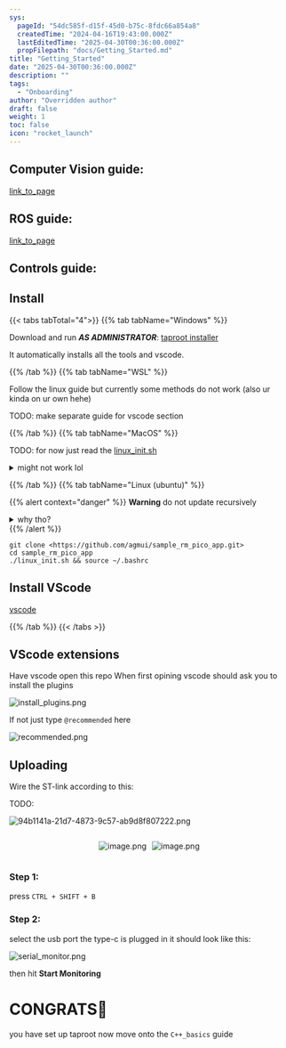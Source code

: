 ```yaml
---
sys:
  pageId: "54dc585f-d15f-45d0-b75c-8fdc66a854a8"
  createdTime: "2024-04-16T19:43:00.000Z"
  lastEditedTime: "2025-04-30T00:36:00.000Z"
  propFilepath: "docs/Getting_Started.md"
title: "Getting_Started"
date: "2025-04-30T00:36:00.000Z"
description: ""
tags:
  - "Onboarding"
author: "Overridden author"
draft: false
weight: 1
toc: false
icon: "rocket_launch"
---
```


## Computer Vision guide:

[link_to_page](86d45bc0-388b-4d26-8848-44f255f73d0e)

## ROS guide:

[link_to_page](3c76c1de-ec8f-46d6-8b0a-294005edc2d5)

## Controls guide:

## Install

{{< tabs tabTotal="4">}}
{{% tab tabName="Windows" %}}

Download and run _**AS ADMINISTRATOR**_: [taproot installer](https://github.com/Thornbots/TeachingFreshies/releases/tag/1.0)

It automatically installs all the tools and vscode.

{{% /tab %}}
{{% tab tabName="WSL" %}}

Follow the linux guide but currently some methods do not work (also ur kinda on ur own hehe)

TODO: make separate guide for vscode section

{{% /tab %}}
{{% tab tabName="MacOS" %}}

TODO: for now just read the [linux_init.sh](https://github.com/agmui/sample_rm_pico_app/blob/main/linux_init.sh)

<details>
<summary>might not work lol</summary>

`brew install libusb pkg-config`

Next install: [vscode](https://code.visualstudio.com/Download)

</details>

{{% /tab %}}
{{% tab tabName="Linux (ubuntu)" %}}

{{% alert context="danger" %}}
**Warning** do not update recursively
<details>
<summary>why tho?</summary>
There are some submodules that may go on for a while (like tinyusb) and I highly
recommend you don't need to get them.
If you want to see what submodules I update just look in `linux_init.sh`
</details>
{{% /alert %}}

```shell
git clone <https://github.com/agmui/sample_rm_pico_app.git>
cd sample_rm_pico_app
./linux_init.sh && source ~/.bashrc
```

## Install VScode

[vscode](https://code.visualstudio.com/Download)

{{% /tab %}}
{{< /tabs >}}

## VScode extensions

Have vscode open this repo
When first opining vscode should ask you to install the plugins

![install_plugins.png](https://prod-files-secure.s3.us-west-2.amazonaws.com/d518164a-d88e-44d1-a4ee-3adb3bd8bce0/89bd30f0-1825-4e77-867b-0a41ce370880/install_plugins.png?X-Amz-Algorithm=AWS4-HMAC-SHA256&X-Amz-Content-Sha256=UNSIGNED-PAYLOAD&X-Amz-Credential=ASIAZI2LB466UIME3MCA%2F20250624%2Fus-west-2%2Fs3%2Faws4_request&X-Amz-Date=20250624T091112Z&X-Amz-Expires=3600&X-Amz-Security-Token=IQoJb3JpZ2luX2VjEDAaCXVzLXdlc3QtMiJIMEYCIQCli41Z0z%2B5OBTVrDcIokO9NCLoBKxabB%2BoQCofioh11AIhAIfHDvD%2F1O30IzPcO1BEhytQuInQMaayMBfk6nBZkPcMKv8DCCkQABoMNjM3NDIzMTgzODA1IgzSc5RmIgdievFJ5Kcq3APzyryFAaGAWaeO0jwiF54w1Z1C%2FBo2YaJdv6jmy47heiDHojA3MOhLwMkbjyvn9udrTZV8rI10dvn4wl3N%2BfKdEGIEvpbsLUTVltHqe80CRZ9HVAyepaCvBKlMH9fLRTN5WeUXuMBdBK0rrNFh1iv2PkWTWOTlT09seOsdMZMsP7Wtx9u2LrTy7X%2BTj4diNjQAx5FR0Y6HQRBHF5kSTtaOSiinTU%2FwwViOLPxQvMFXm06gv3jDPXf7tl3dyFhqIDfaK%2FMN67dUGVUe4MvR2g8rvAi7vBX0qOvcYlWO%2BhekO9E29hpOg2QAyqCeu6b%2B2kOgIAopAu6L8gIozyUVGYEflN4JYuTlTjod1bFh7rdEa%2B3GzVAxSHvhV264jKoqGs4aecqqCoqFC87aA6MXatCT22BfQMXqyzNcBHH%2FV83GYSuEOi2vFZTdk1UCZF8Xmqa57aacpgSTqVbFrtISGVZ6gE3tzalF0Pa%2BdqxJW%2BPWR3rH%2BJYKKm4CTK36OH9xTlu6TU%2FFVNnkUBIdLx5tXwpzSG1rYZmEcvP9gYUQqiguNnhKr%2FScTbqCmDPzicTevsJxLY9wkUiFiESayEIZGY1%2BoJuRIdP0aElt726rkVOnWJ4G8u5gCRKDuVr%2B2jC9s%2BnCBjqkAcQiKnSSQITCrso0zKn16Kuc06H3GeAjubHCRX0geqaYf9oCqkpj38R4rbaDvdQRm4MAJN1sCucdkhnGynTeY2CQCMyLwsG7abIIv5iMfnI3q6AAKNedAh7fRuWgJobkyAKTTPJKe9Zw5osWdnSfRT8Zzndi2cAXpLWcWlPUo5Oye3T%2B7%2BuI%2BCaCgees%2F9xSNwykRvSXjpB01NhSR3hVhXwsdZ8t&X-Amz-Signature=caf565e8be45466c1a419f9e11541eb640533a88c7b53e4dd93faeb54a0cc736&X-Amz-SignedHeaders=host&x-amz-checksum-mode=ENABLED&x-id=GetObject)

If not just type `@recommended` here  

![recommended.png](https://prod-files-secure.s3.us-west-2.amazonaws.com/d518164a-d88e-44d1-a4ee-3adb3bd8bce0/61e661e9-5d85-4dfc-be0d-8d2097a5e793/recommended.png?X-Amz-Algorithm=AWS4-HMAC-SHA256&X-Amz-Content-Sha256=UNSIGNED-PAYLOAD&X-Amz-Credential=ASIAZI2LB466UIME3MCA%2F20250624%2Fus-west-2%2Fs3%2Faws4_request&X-Amz-Date=20250624T091112Z&X-Amz-Expires=3600&X-Amz-Security-Token=IQoJb3JpZ2luX2VjEDAaCXVzLXdlc3QtMiJIMEYCIQCli41Z0z%2B5OBTVrDcIokO9NCLoBKxabB%2BoQCofioh11AIhAIfHDvD%2F1O30IzPcO1BEhytQuInQMaayMBfk6nBZkPcMKv8DCCkQABoMNjM3NDIzMTgzODA1IgzSc5RmIgdievFJ5Kcq3APzyryFAaGAWaeO0jwiF54w1Z1C%2FBo2YaJdv6jmy47heiDHojA3MOhLwMkbjyvn9udrTZV8rI10dvn4wl3N%2BfKdEGIEvpbsLUTVltHqe80CRZ9HVAyepaCvBKlMH9fLRTN5WeUXuMBdBK0rrNFh1iv2PkWTWOTlT09seOsdMZMsP7Wtx9u2LrTy7X%2BTj4diNjQAx5FR0Y6HQRBHF5kSTtaOSiinTU%2FwwViOLPxQvMFXm06gv3jDPXf7tl3dyFhqIDfaK%2FMN67dUGVUe4MvR2g8rvAi7vBX0qOvcYlWO%2BhekO9E29hpOg2QAyqCeu6b%2B2kOgIAopAu6L8gIozyUVGYEflN4JYuTlTjod1bFh7rdEa%2B3GzVAxSHvhV264jKoqGs4aecqqCoqFC87aA6MXatCT22BfQMXqyzNcBHH%2FV83GYSuEOi2vFZTdk1UCZF8Xmqa57aacpgSTqVbFrtISGVZ6gE3tzalF0Pa%2BdqxJW%2BPWR3rH%2BJYKKm4CTK36OH9xTlu6TU%2FFVNnkUBIdLx5tXwpzSG1rYZmEcvP9gYUQqiguNnhKr%2FScTbqCmDPzicTevsJxLY9wkUiFiESayEIZGY1%2BoJuRIdP0aElt726rkVOnWJ4G8u5gCRKDuVr%2B2jC9s%2BnCBjqkAcQiKnSSQITCrso0zKn16Kuc06H3GeAjubHCRX0geqaYf9oCqkpj38R4rbaDvdQRm4MAJN1sCucdkhnGynTeY2CQCMyLwsG7abIIv5iMfnI3q6AAKNedAh7fRuWgJobkyAKTTPJKe9Zw5osWdnSfRT8Zzndi2cAXpLWcWlPUo5Oye3T%2B7%2BuI%2BCaCgees%2F9xSNwykRvSXjpB01NhSR3hVhXwsdZ8t&X-Amz-Signature=999e43324b5aacf6553f1ed061d41286947532515b6e9fb5580f07910228f459&X-Amz-SignedHeaders=host&x-amz-checksum-mode=ENABLED&x-id=GetObject)

## Uploading

Wire the ST-link according to this:

TODO:

![94b1141a-21d7-4873-9c57-ab9d8f807222.png](https://prod-files-secure.s3.us-west-2.amazonaws.com/d518164a-d88e-44d1-a4ee-3adb3bd8bce0/e5fad17d-ab82-4300-9f4c-505ab4b1202c/94b1141a-21d7-4873-9c57-ab9d8f807222.png?X-Amz-Algorithm=AWS4-HMAC-SHA256&X-Amz-Content-Sha256=UNSIGNED-PAYLOAD&X-Amz-Credential=ASIAZI2LB466UIME3MCA%2F20250624%2Fus-west-2%2Fs3%2Faws4_request&X-Amz-Date=20250624T091112Z&X-Amz-Expires=3600&X-Amz-Security-Token=IQoJb3JpZ2luX2VjEDAaCXVzLXdlc3QtMiJIMEYCIQCli41Z0z%2B5OBTVrDcIokO9NCLoBKxabB%2BoQCofioh11AIhAIfHDvD%2F1O30IzPcO1BEhytQuInQMaayMBfk6nBZkPcMKv8DCCkQABoMNjM3NDIzMTgzODA1IgzSc5RmIgdievFJ5Kcq3APzyryFAaGAWaeO0jwiF54w1Z1C%2FBo2YaJdv6jmy47heiDHojA3MOhLwMkbjyvn9udrTZV8rI10dvn4wl3N%2BfKdEGIEvpbsLUTVltHqe80CRZ9HVAyepaCvBKlMH9fLRTN5WeUXuMBdBK0rrNFh1iv2PkWTWOTlT09seOsdMZMsP7Wtx9u2LrTy7X%2BTj4diNjQAx5FR0Y6HQRBHF5kSTtaOSiinTU%2FwwViOLPxQvMFXm06gv3jDPXf7tl3dyFhqIDfaK%2FMN67dUGVUe4MvR2g8rvAi7vBX0qOvcYlWO%2BhekO9E29hpOg2QAyqCeu6b%2B2kOgIAopAu6L8gIozyUVGYEflN4JYuTlTjod1bFh7rdEa%2B3GzVAxSHvhV264jKoqGs4aecqqCoqFC87aA6MXatCT22BfQMXqyzNcBHH%2FV83GYSuEOi2vFZTdk1UCZF8Xmqa57aacpgSTqVbFrtISGVZ6gE3tzalF0Pa%2BdqxJW%2BPWR3rH%2BJYKKm4CTK36OH9xTlu6TU%2FFVNnkUBIdLx5tXwpzSG1rYZmEcvP9gYUQqiguNnhKr%2FScTbqCmDPzicTevsJxLY9wkUiFiESayEIZGY1%2BoJuRIdP0aElt726rkVOnWJ4G8u5gCRKDuVr%2B2jC9s%2BnCBjqkAcQiKnSSQITCrso0zKn16Kuc06H3GeAjubHCRX0geqaYf9oCqkpj38R4rbaDvdQRm4MAJN1sCucdkhnGynTeY2CQCMyLwsG7abIIv5iMfnI3q6AAKNedAh7fRuWgJobkyAKTTPJKe9Zw5osWdnSfRT8Zzndi2cAXpLWcWlPUo5Oye3T%2B7%2BuI%2BCaCgees%2F9xSNwykRvSXjpB01NhSR3hVhXwsdZ8t&X-Amz-Signature=f40bf7f62af639513f1c211171a1c1156618e9eb5904725f90e355b456861c32&X-Amz-SignedHeaders=host&x-amz-checksum-mode=ENABLED&x-id=GetObject)

<div style="display: flex;flex-direction: row; column-gap:10px; max-width: 630px;justify-content: center;">
<div>

![image.png](https://prod-files-secure.s3.us-west-2.amazonaws.com/d518164a-d88e-44d1-a4ee-3adb3bd8bce0/210ecb78-1116-4d7b-b9b7-2292f66fa2c2/image.png?X-Amz-Algorithm=AWS4-HMAC-SHA256&X-Amz-Content-Sha256=UNSIGNED-PAYLOAD&X-Amz-Credential=ASIAZI2LB466WE7SHGBA%2F20250624%2Fus-west-2%2Fs3%2Faws4_request&X-Amz-Date=20250624T091116Z&X-Amz-Expires=3600&X-Amz-Security-Token=IQoJb3JpZ2luX2VjEDAaCXVzLXdlc3QtMiJIMEYCIQDxESbHar7AWBOvvRCsHKVIF4EtJ57OYq%2F4FsIbjt9rlgIhAOWot5GV0WARamobiYiZr%2FcNvcfLuyndsldr25sp3%2FBwKv8DCCkQABoMNjM3NDIzMTgzODA1IgzO%2FNbYRLtV25pprNcq3AN14HQ916YZYorfObzcLPMO62K4kEn%2FNwOy5Umm%2BY0kbeuGvde4UED7zOfKNEeN1psyQMPOW9R3VO0M5NPBIOSRzGOyld4NYRb%2FNi4bobGd%2B1IgT39R7l50nio654ptDX8s0zbh5U%2FolF9vBDwyyIlVoc5js%2FAwS7kDQsalGZIGQ%2B0rbtAci24c%2ByKIMSQy8rfUAm6ntJYVjQaajzsPWMWhFet5wsZZBF5WP87OtEPyEOKiG0eTipK6NiHBbX2DgSkTapyU5RXwLLnqPooCWEVoQYXZjH2ttggnt50e7eZVmkX7vmSIpMqiEK4raRuG2p1Vge5NkP3vmZwTpENFmT4QCNLaOo5EOINuAqtMzO6bccLr0LOlsGDekNGE7DvlQAoEpmxkMw7zvOA40oW%2BE1ypNt9rVfN%2F32cHmtp3pP6v4mimc9O0b0Xji7%2B8Q%2FWln%2FWg5LvmgUpHzid6CJ4NyufaIRxUoJMKPYmvTDuYBbBWB5ByRghrbNPKkVX4vIMjZ2xFSRlgZq947lL5%2FKkz3E%2BwMSo0HkLZJHHa%2FPVkUdaldamoklVlE7tkoAkWMbA3vExKSrVoQ8JOLLW7PmjhNr2hQuBep2eQ432miIaZ7NWr37BDuqtYSPtP9b5gJTCusenCBjqkAbKK5tk6wJHzQVK1R1MuchIbAiU07MoQzZGnC8K16OScBppP7lPaWWPOjPizk3FXiyEJh0dRAhEOHQ2uWhTQPCL5CXiZKQm%2BFY8vip%2BKGgbfWLeRkEBz0pmelJWUmEPfjBisj4KylkoXbRU%2Fo%2B5MyIa8IXN5dFj%2FdNk1WUuir7Xl4Rfxq2D2C02jsWiEi%2BqRIKae2XK881K7XCsdG%2BSOlBWX0kPr&X-Amz-Signature=410eb3b5f953bad891d679bffe9a6eb12069c666f13b686dc647a9fcf9129dbf&X-Amz-SignedHeaders=host&x-amz-checksum-mode=ENABLED&x-id=GetObject)

</div>
<div>

![image.png](https://prod-files-secure.s3.us-west-2.amazonaws.com/d518164a-d88e-44d1-a4ee-3adb3bd8bce0/33a0fd0f-8ca6-4a86-8e09-26e95ded1fff/image.png?X-Amz-Algorithm=AWS4-HMAC-SHA256&X-Amz-Content-Sha256=UNSIGNED-PAYLOAD&X-Amz-Credential=ASIAZI2LB466Y32PJWOW%2F20250624%2Fus-west-2%2Fs3%2Faws4_request&X-Amz-Date=20250624T091116Z&X-Amz-Expires=3600&X-Amz-Security-Token=IQoJb3JpZ2luX2VjEDAaCXVzLXdlc3QtMiJHMEUCIGLrjHFJqXFaQVst%2BkizzfYDOvkc4XbVhUbv4Ib3GN5YAiEAmObuL2AmjJB5PAagyL8Fiu%2FqarB1oMNQiJJHPrNyfLkq%2FwMIKRAAGgw2Mzc0MjMxODM4MDUiDM78C8kfs%2B6EcIxsnSrcA74ixLTimjeBNftqo%2BDQtW01GiHSr7PUEaxkaSBZtJbH7V29WVTxPwjccLz%2BhmRkc%2FnAq7oBssyqi2DLx2iLmuPzg28Ut07NRaUaHFPqSWnXDZtHeXUuubdMD576YEOKOsebXrqqmMgeL02n9uvxNKi0BBK76ZiJtEBH%2BAnZgCIZlhwUYm%2Flc4pHS5Ej0sek9dnjJtOOUA0%2FQBRD19yCFj3kIoEY8kLhKjTlWRYUt9O9OPLsK1HHFu1wsunhz0%2BLdUbaWgeEj%2FhNb6xRRBABfV4Jk0vYhdHse9rDfxQgIudJ5rBbvOg796iNlAN6Go8SSuF47dW2wv8UZ31Wg77B9UFUkc1HB03Y%2FzkbIa7ogKDWoDKDTHWFcLRwki7Y%2Fx%2Fd%2FKUK0ZCcwGuqTDI19MTJd7Wuya8rpy1FRufz9t8gf9KV7bs0TayZrOfuDdKEZoqfAm%2BjLm9cSvUKBQ9zDyT8tyjYFPedPLTYZ%2B9pGLShq3l3Tfsb7AwA3Bz3RseTjNQBNU2Z0Scom7TfqxVdIHR6pfq%2Fxuiek4RW6cqhjboYwkvgYwMZSxLVq%2BcQKZcwQSzTHj3iPaQcJsThj813aPQoTg87IQdU%2B4n4fELkfzZBQEFuk3ipgD89%2B4pmQTfbMIOy6cIGOqUBk5FCCqBhSvvKaZnKhCCCfnX0TtvoQu7v8vD7y68WMLeO1sVfyWyn8RPKTrFOpApZggQVRt3sHtr8wLny2RqvmkmcgiAhpDHNH3467FX4TB4i%2BU4NzDab0H%2Fb41DjqLbh8gtHhLRR7GXWjYysKog%2B1y0IW0uoexN3jmmyFoUVrqwOqxzzkZa%2FE5HwzgCHLkzlo9RKAwPdbnucffHfX%2FqFNp1se5C1&X-Amz-Signature=5a06ddab7fd01b355dd0e024528b090984624ac6b94530df21996075578f9140&X-Amz-SignedHeaders=host&x-amz-checksum-mode=ENABLED&x-id=GetObject)

</div>
</div>

### Step 1:

press `CTRL + SHIFT + B`

### Step 2:

select the usb port the type-c is plugged in it should look like this:

![serial_monitor.png](https://prod-files-secure.s3.us-west-2.amazonaws.com/d518164a-d88e-44d1-a4ee-3adb3bd8bce0/f03f4774-05d4-4393-b6a0-d5efb6d315ab/serial_monitor.png?X-Amz-Algorithm=AWS4-HMAC-SHA256&X-Amz-Content-Sha256=UNSIGNED-PAYLOAD&X-Amz-Credential=ASIAZI2LB466UIME3MCA%2F20250624%2Fus-west-2%2Fs3%2Faws4_request&X-Amz-Date=20250624T091112Z&X-Amz-Expires=3600&X-Amz-Security-Token=IQoJb3JpZ2luX2VjEDAaCXVzLXdlc3QtMiJIMEYCIQCli41Z0z%2B5OBTVrDcIokO9NCLoBKxabB%2BoQCofioh11AIhAIfHDvD%2F1O30IzPcO1BEhytQuInQMaayMBfk6nBZkPcMKv8DCCkQABoMNjM3NDIzMTgzODA1IgzSc5RmIgdievFJ5Kcq3APzyryFAaGAWaeO0jwiF54w1Z1C%2FBo2YaJdv6jmy47heiDHojA3MOhLwMkbjyvn9udrTZV8rI10dvn4wl3N%2BfKdEGIEvpbsLUTVltHqe80CRZ9HVAyepaCvBKlMH9fLRTN5WeUXuMBdBK0rrNFh1iv2PkWTWOTlT09seOsdMZMsP7Wtx9u2LrTy7X%2BTj4diNjQAx5FR0Y6HQRBHF5kSTtaOSiinTU%2FwwViOLPxQvMFXm06gv3jDPXf7tl3dyFhqIDfaK%2FMN67dUGVUe4MvR2g8rvAi7vBX0qOvcYlWO%2BhekO9E29hpOg2QAyqCeu6b%2B2kOgIAopAu6L8gIozyUVGYEflN4JYuTlTjod1bFh7rdEa%2B3GzVAxSHvhV264jKoqGs4aecqqCoqFC87aA6MXatCT22BfQMXqyzNcBHH%2FV83GYSuEOi2vFZTdk1UCZF8Xmqa57aacpgSTqVbFrtISGVZ6gE3tzalF0Pa%2BdqxJW%2BPWR3rH%2BJYKKm4CTK36OH9xTlu6TU%2FFVNnkUBIdLx5tXwpzSG1rYZmEcvP9gYUQqiguNnhKr%2FScTbqCmDPzicTevsJxLY9wkUiFiESayEIZGY1%2BoJuRIdP0aElt726rkVOnWJ4G8u5gCRKDuVr%2B2jC9s%2BnCBjqkAcQiKnSSQITCrso0zKn16Kuc06H3GeAjubHCRX0geqaYf9oCqkpj38R4rbaDvdQRm4MAJN1sCucdkhnGynTeY2CQCMyLwsG7abIIv5iMfnI3q6AAKNedAh7fRuWgJobkyAKTTPJKe9Zw5osWdnSfRT8Zzndi2cAXpLWcWlPUo5Oye3T%2B7%2BuI%2BCaCgees%2F9xSNwykRvSXjpB01NhSR3hVhXwsdZ8t&X-Amz-Signature=98d29d9ec00c45451495d87d0480612f89d07257834906ff663f4b50f211629c&X-Amz-SignedHeaders=host&x-amz-checksum-mode=ENABLED&x-id=GetObject)

then hit **Start Monitoring**

# CONGRATS🎉

you have set up taproot now move onto the `C++_basics` guide
